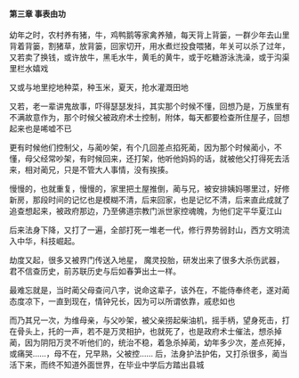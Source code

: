 #### 第三章 事表由功


幼年之时，农村养有猪，牛，鸡鸭鹅等家禽养殖，每天背上背篓，一群少年去山里背着背篓，割猪草，放背篓，回家切开，用水煮烂投食喂猪，年关可以杀了过年，又若卖了换钱，或许放牛，黑毛水牛，黄毛的黄牛，或于吃糖游泳洗澡，或于沟渠里栏水嬉戏

又或与地里挖地种菜，种玉米，夏天，抢水灌溉田地

又若，老一辈讲鬼故事，吓得瑟瑟发抖，其实那个时候不懂，回想乃是，万族里有不满故意作为，那个时候父被政府术士控制，附体，每天都要检查所住屋子，回想起来也是唏嘘不已

更有时候他们控制父，与蔺吵架，有个几回差点掐死蔺，因为那个时候蔺小，不懂，母父经常吵架，有时候回来，还打架，他听他妈妈的话，就被他父打得死去活来，相对蔺兄，只是不管大人事情，没有挨揍。

慢慢的，也就重复，慢慢的，家里把土屋推倒，蔺与兄，被安排姨妈哪里过，好修新房，那段时间的记忆也是模糊不清，后来回家，也是记忆不清，后来直此成就了追查想起来，被政府那边，乃至佛道宗教门派世家控魂魄，为他们定平华夏江山

后来法身下降，又打了一遍，全部打死一堆老一代，修行界势弱封山，西方文明流入中华，科技崛起。

劫度又起，很多又被界门传送入地星，
魔灵投胎，研发出来了很多大杀伤武器，君不信查历史，前苏联历史与后如春笋出土一样。

最难忘就是，当时蔺父母查问八字，说命这辈子，该外在，不能侍奉终老，遂对蔺态度凉下，一直到现在，情钟兄长，因为可以所谓依靠，戚悲如也

而乃其兄一次，为维母亲，与父吵架，被父亲捞起柴油机，摇手柄，望身死击，打在骨头上，托的一声，若不是万灵相护，也就死了，也是政府术士催法，想杀掉蔺，因为阴阳万灵不听他们的，统治不稳，着急杀掉蔺，幼年多少次，差点死掉，或痛哭……，母不在，兄早熟，父被控……
后，法身护法护佑，又打杀很多，蔺当活下来，而终不知道外面世界，在毕业中学后方踏出县城


